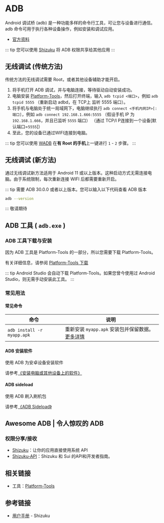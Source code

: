# ADB

Android 调试桥 (adb) 是一种功能多样的命令行工具，可让您与设备进行通信。adb 命令可用于执行各种设备操作，例如安装和调试应用。

* [官方资料](https://developer.android.google.cn/studio/command-line/adb?hl=zh_cn)

::: tip
您可以使用 [Shizuku][Shizuku] 将 ADB 权限共享给其他应用
:::

## 无线调试 (传统方法)

传统方法的无线调试需要 Root，或者其他设备辅助才能开启。

1. 将手机打开 ADB 调试，并与电脑连接，等待驱动自动安装成功。
2. 电脑安装 [Platform-Tools][PlatformTools]，然后打开终端，输入 `adb tcpid <端口>`，例如 `adb tcpid 5555`
    （重新启动 adbd，在 TCP上 监听 5555 端口）。
3. 将手机与电脑处于统一局域网下，电脑继续执行 `adb connect <手机内网IP>[:端口]`，例如 `adb connect 192.168.1.666:5555`
    （假设手机 IP 为 `192.168.1.666`，并且已监听 `5555` 端口）
    （通过 TCP/I P连接到一个设备\[默认端口=`5555`\]）
4. 至此，您的设备已通过WIFI连接到电脑。

::: tip
您可以使用 [WADB][WADB] 在**有 Root 的手机**上一键进行 `1` - `2` 步骤。
:::

## 无线调试 (新方法)

通过无线调试新方法适用于 Android 11 或以上版本。这种启动方式无需连接电脑。由于系统限制，每次重新连接 WIFI 后都需要重新开启。

::: tip
需要 ADB 30.0.0 或者以上版本。您可以输入以下代码查看 ADB 版本

```bash
adb --version
```

:::
敬请期待

## ADB 工具 ( `adb.exe` )

### ADB 工具下载与安装

因为 ADB 工具是 Platform-Tools 的一部分，所以您需要下载 Platform-Tools。

有关详细信息，请参阅 [Platform-Tools 下载](/tools/platform-tools.md#platform-tools-下载)

::: tip
Android Studio 会自动下载 Platform-Tools。如果您曾今使用过 Android Studio，则无需手动安装此工具。
:::

### 常见用法

#### 常见命令

| 命令                       | 说明                                                           |
| -------------------------- | -------------------------------------------------------------- |
| `adb install -r myapp.apk` | 重新安装 `myapp.apk` 安装包并保留数据。[更多详情][adb安装软件] |

#### ADB 安装软件

使用 ADB 为安卓设备安装软件

请参考[《安装电脑或其他设备上的软件》][adb安装软件]

#### ADB sideload

使用 ADB 刷入刷机包

请参考[《ADB Sideload》](../../../fast/flash/system.md#adb-sideload)

[adb安装软件]: ../../installApk/index.md#安装电脑或其他设备上的软件

## Awesome ADB | 令人惊叹的 ADB

<!--@include: ./awesome.md -->

### 权限分享/接收

* [Shizuku][Shizuku]：让你的应用直接使用系统 API <Badge type="tip" text="APP" />
* [Shizuku-API](https://github.com/RikkaApps/Shizuku-API)：Shizuku 和 Sui 的API和开发者指南。 <Badge type="tip" text="支持库" />

## 相关链接

* 工具：[Platform-Tools][PlatformTools]

[PlatformTools]: /tools/platform-tools.md
[WADB]: https://github.com/RikkaApps/WADB
[Shizuku]: https://shizuku.rikka.app/zh-hans/

## 参考链接

* [用户手册](https://shizuku.rikka.app/zh-hans/guide/setup/) - Shizuku
